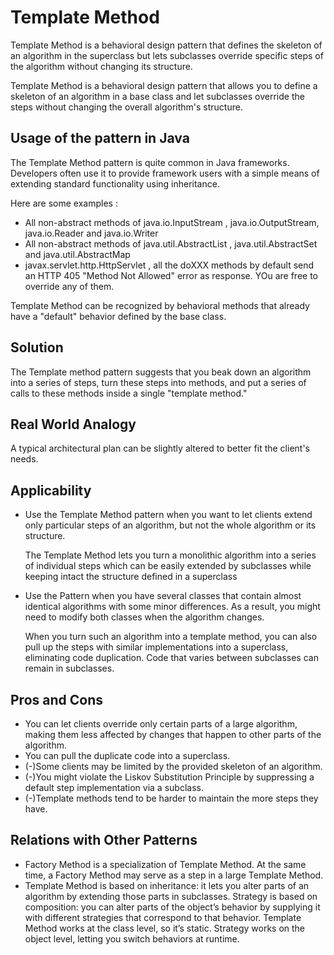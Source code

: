 # Template Method

Template Method is a behavioral design pattern that defines the skeleton of an algorithm in the superclass but lets
subclasses override specific steps of the algorithm without changing its structure.

Template Method is a behavioral design pattern that allows you to define a skeleton of an algorithm in a base class and
let subclasses override the steps without changing the overall algorithm's structure.

## Usage of the pattern in Java

The Template Method pattern is quite common in Java frameworks. Developers often use it to provide framework users with
a simple means of extending standard functionality using inheritance.

Here are some examples :

- All non-abstract methods of java.io.InputStream , java.io.OutputStream, java.io.Reader and java.io.Writer
- All non-abstract methods of java.util.AbstractList , java.util.AbstractSet and java.util.AbstractMap
- javax.servlet.http.HttpServlet , all the doXXX methods by default send an HTTP 405 "Method Not Allowed" error as
  response. YOu are free to override any of them.

Template Method can be recognized by behavioral methods that already have a "default" behavior defined by the base
class.

## Solution

The Template method pattern suggests that you beak down an algorithm into a series of steps, turn these steps into
methods, and put a series of calls to these methods inside a single "template method."

## Real World Analogy

A typical architectural plan can be slightly altered to better fit the client's needs.

## Applicability

- Use the Template Method pattern when you want to let clients extend only particular steps of an algorithm, but not the
  whole algorithm or its structure.

  The Template Method lets you turn a monolithic algorithm into a series of individual steps which can be easily
  extended by subclasses while keeping intact the structure defined in a superclass

- Use the Pattern when you have several classes that contain almost identical algorithms with some minor differences. As
  a result, you might need to modify both classes when the algorithm changes.

  When you turn such an algorithm into a template method, you can also pull up the steps with similar implementations
  into a superclass, eliminating code duplication. Code that varies between subclasses can remain in subclasses.

## Pros and Cons

- You can let clients override only certain parts of a large algorithm, making them less affected by changes that happen
  to other parts of the algorithm.
- You can pull the duplicate code into a superclass.
- (-)Some clients may be limited by the provided skeleton of an algorithm.
- (-)You might violate the Liskov Substitution Principle by suppressing a default step implementation via a subclass.
- (-)Template methods tend to be harder to maintain the more steps they have.

## Relations with Other Patterns

- Factory Method is a specialization of Template Method. At the same time, a Factory Method may serve as a step in a
  large Template Method.
- Template Method is based on inheritance: it lets you alter parts of an algorithm by extending those parts in
  subclasses. Strategy is based on composition: you can alter parts of the object’s behavior by supplying it with
  different strategies that correspond to that behavior. Template Method works at the class level, so it’s static.
  Strategy works on the object level, letting you switch behaviors at runtime.
